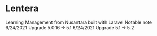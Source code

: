 Lentera
=======

Learning Management from Nusantara built with Laravel
Notable note
6/24/2021 Upgrade 5.0.16 -> 5.1 
6/24/2021 Upgrade 5.1 -> 5.2
